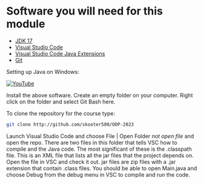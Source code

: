 # Software you will need for this module

- [JDK 17](https://www.oracle.com/ie/java/technologies/javase-downloads.html)
- [Visual Studio Code](https://code.visualstudio.com/)
- [Visual Studio Code Java Extensions](https://code.visualstudio.com/docs/languages/java)
- [Git](https://git-scm.com/download/)

Setting up Java on Windows:

[![YouTube](http://img.youtube.com/vi/WXftKFCtPrQ/0.jpg)](https://www.youtube.com/watch?v=WXftKFCtPrQ)

Install the above software. Create an empty folder on your computer. Right click on the folder and select Git Bash here.

To clone the repository for the course type:

```bash
git clone http://github.com/skooter500/OOP-2023
```

Launch Visual Studio Code and choose File | Open Folder *not open file* and open the repo. There are two files in this folder that tells VSC how to compile and the Java code. The most significant of these is the .classpath file. This is an XML file that lists all the jar files that the project depends on. Open the file in VSC and check it out.  jar files are zip files with a .jar extension that contain .class files. You should be able to open Main.java and choose Debug from the debug menu in VSC to compile and run the code.